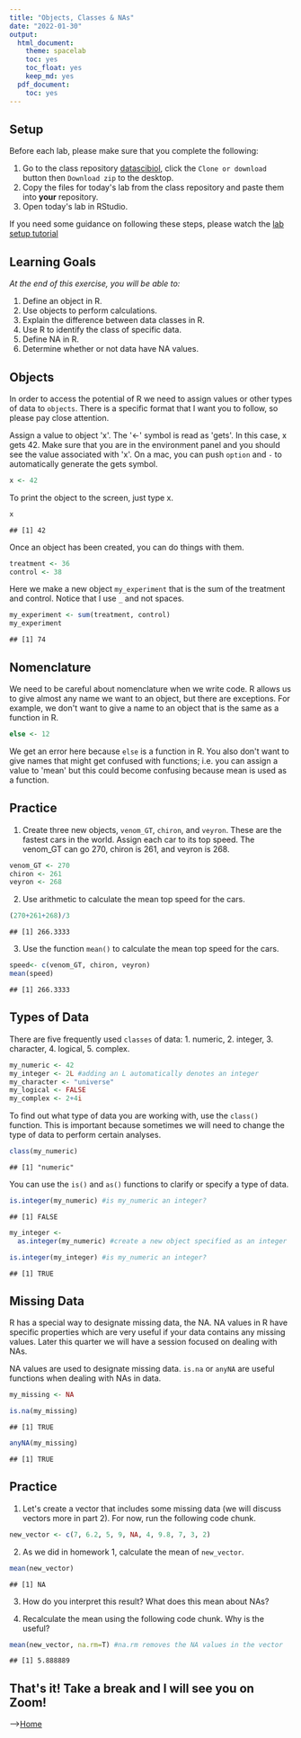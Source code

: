 ```yaml
---
title: "Objects, Classes & NAs"
date: "2022-01-30"
output:
  html_document: 
    theme: spacelab
    toc: yes
    toc_float: yes
    keep_md: yes
  pdf_document:
    toc: yes
---
```


## Setup
Before each lab, please make sure that you complete the following:  
1. Go to the class repository [datascibiol](https://github.com/jmledford3115/datascibiol), click the `Clone or download` button then `Download zip` to the desktop.  
2. Copy the files for today's lab from the class repository and paste them into **your** repository.  
3. Open today's lab in RStudio. 

If you need some guidance on following these steps, please watch the [lab setup tutorial](https://youtu.be/FJ7z6q5VAM8)  

## Learning Goals
*At the end of this exercise, you will be able to:*    
1. Define an object in R.  
2. Use objects to perform calculations.  
3. Explain the difference between data classes in R.  
4. Use R to identify the class of specific data.  
5. Define NA in R.  
6. Determine whether or not data have NA values.  

## Objects
In order to access the potential of R we need to assign values or other types of data to `objects`. There is a specific format that I want you to follow, so please pay close attention.  

Assign a value to object 'x'. The '<-' symbol is read as 'gets'. In this case, x gets 42. Make sure that you are in the environment panel and you should see the value associated with 'x'. On a mac, you can push `option` and `-` to automatically generate the gets symbol.  

```r
x <- 42
```

To print the object to the screen, just type x.  

```r
x
```

```
## [1] 42
```

Once an object has been created, you can do things with them.  

```r
treatment <- 36
control <- 38
```

Here we make a new object `my_experiment` that is the sum of the treatment and control. Notice that I use `_` and not spaces.  

```r
my_experiment <- sum(treatment, control)
my_experiment
```

```
## [1] 74
```

## Nomenclature
We need to be careful about nomenclature when we write code. R allows us to give almost any name we want to an object, but there are exceptions. For example, we don't want to give a name to an object that is the same as a function in R.  

```r
else <- 12
```

We get an error here because `else` is a function in R. You also don't want to give names that might get confused with functions; i.e. you can assign a value to 'mean' but this could become confusing because mean is used as a function.  

## Practice
1. Create three new objects, `venom_GT`, `chiron`, and `veyron`. These are the fastest cars in the world. Assign each car to its top speed. The venom_GT can go 270, chiron is 261, and veyron is 268.

```r
venom_GT <- 270
chiron <- 261
veyron <- 268
```

2. Use arithmetic to calculate the mean top speed for the cars.

```r
(270+261+268)/3
```

```
## [1] 266.3333
```

3. Use the function `mean()` to calculate the mean top speed for the cars.

```r
speed<- c(venom_GT, chiron, veyron)
mean(speed)
```

```
## [1] 266.3333
```

## Types of Data
There are five frequently used `classes` of data: 1. numeric, 2. integer, 3. character, 4. logical, 5. complex.

```r
my_numeric <- 42
my_integer <- 2L #adding an L automatically denotes an integer
my_character <- "universe"
my_logical <- FALSE
my_complex <- 2+4i
```

To find out what type of data you are working with, use the `class()` function. This is important because sometimes we will need to change the type of data to perform certain analyses.

```r
class(my_numeric)
```

```
## [1] "numeric"
```

You can use the `is()` and `as()` functions to clarify or specify a type of data.

```r
is.integer(my_numeric) #is my_numeric an integer?
```

```
## [1] FALSE
```


```r
my_integer <- 
  as.integer(my_numeric) #create a new object specified as an integer
```


```r
is.integer(my_integer) #is my_numeric an integer?
```

```
## [1] TRUE
```

## Missing Data
R has a special way to designate missing data, the NA. NA values in R have specific properties which are very useful if your data contains any missing values. Later this quarter we will have a session focused on dealing with NAs.  

NA values are used to designate missing data. `is.na` or `anyNA` are useful functions when dealing with NAs in data. 

```r
my_missing <- NA
```


```r
is.na(my_missing)
```

```
## [1] TRUE
```


```r
anyNA(my_missing)
```

```
## [1] TRUE
```

## Practice  
1. Let's create a vector that includes some missing data (we will discuss vectors more in part 2). For now, run the following code chunk.  

```r
new_vector <- c(7, 6.2, 5, 9, NA, 4, 9.8, 7, 3, 2)
```

2. As we did in homework 1, calculate the mean of `new_vector`.

```r
mean(new_vector)
```

```
## [1] NA
```

3. How do you interpret this result? What does this mean about NAs?  

4. Recalculate the mean using the following code chunk. Why is the useful?  

```r
mean(new_vector, na.rm=T) #na.rm removes the NA values in the vector
```

```
## [1] 5.888889
```

## That's it! Take a break and I will see you on Zoom!  

-->[Home](https://jmledford3115.github.io/datascibiol/)  
